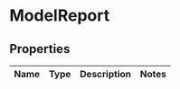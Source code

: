 # ModelReport

## Properties
Name | Type | Description | Notes
------------ | ------------- | ------------- | -------------

